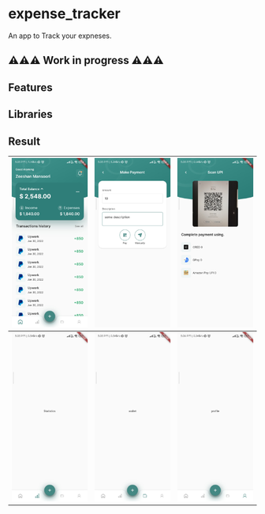 # expense_tracker

An app to Track your expneses.

## ⚠️⚠️⚠️ Work in progress ⚠️⚠️⚠️


## Features

## Libraries

## Result

| <img src="screenshots/home.jpg" width="200"/> | <img src="screenshots/make_payment.jpg" width="200"/> | <img src="screenshots/scanner.jpg" width="200"/> | 
|----------|:-------------:|:-------------:|
| <img src="screenshots/stas.jpg" width="200"/> | <img src="screenshots/wallet.jpg" width="200"/> | <img src="screenshots/profile.jpg" width="200"/> | 
